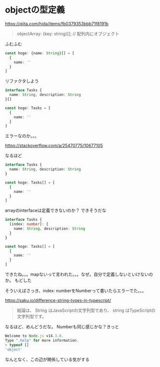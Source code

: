 # objectの型定義
https://qiita.com/hida/items/fb0379353bbb71f8191b

> objectArray: {key: string}[];             // 配列内にオブジェクト

ふむふむ

```typescript
const hoge: {name: String}[] = [
  {
    name: ''
  }
]
```

リファクタしよう

```typescript
interface Tasks {
  name: String, description: String
}[]

const hoge: Tasks = [
  {
    name: ''
  }
]
```

エラーなのか。。。

https://stackoverflow.com/a/25470775/10677105

なるほど

```typescript
interface Tasks {
  name: String, description: String
}

const hoge: Tasks[] = [
  {
    name: ''
  }
]
```

arrayのinterfaceは定義できないのか？
できそうだな

```typescript
interface Tasks {
  [index: number]: {
    name: String, description: String
  }
}

const hoge: Tasks[] = [
  {
    name: ''
  }
]
```

できたね。。。mapないって言われた。。。なぜ。自分で定義しないといけないのか。
もどした

そういえばさっき、index: numberをNumberって書いたらエラーでた。。。

https://saku.io/difference-string-types-in-typescript/
> 結論は、 String はJavaScriptの文字列型であり、 string はTypeScriptの文字列型です。

なるほど、めんどうだな。
Numberも同じ感じかな？きっと

```javascript
Welcome to Node.js v14.3.0.
Type ".help" for more information.
> typeof []
'object'
```

なんとなく、この辺が関係している気がする